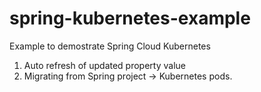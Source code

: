 # spring-kubernetes-example
Example to demostrate Spring Cloud Kubernetes 

1. Auto refresh of updated property value
2. Migrating from Spring project -> Kubernetes pods.
